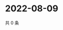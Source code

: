 # 2022-08-09

共 0 条

<!-- BEGIN WEIBO -->
<!-- 最后更新时间 Tue Aug 09 2022 20:36:36 GMT+0800 (China Standard Time) -->

<!-- END WEIBO -->
